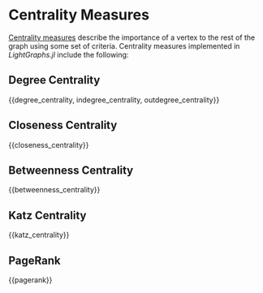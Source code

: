 # Centrality Measures

[Centrality measures](https://en.wikipedia.org/wiki/Centrality) describe the
importance of a vertex to the rest of the graph using some set of criteria.
Centrality measures implemented in *LightGraphs.jl* include the following:

## Degree Centrality

{{degree_centrality, indegree_centrality, outdegree_centrality}}

## Closeness Centrality

{{closeness_centrality}}

## Betweenness Centrality

{{betweenness_centrality}}

## Katz Centrality

{{katz_centrality}}

## PageRank

{{pagerank}}